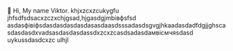  👋 Hi, My name Viktor.
khjxzcxzcukygfu
jhfsdfsdsacxzczxchjgsad,hjgasdgjmbівфsfsd
asdasфівіфsdasdasdasdasdasasdaasdsssadasdsgvgjhkaadasdadfdgjjghscasdasdasdxvadsasdasdasdassdxzcxzcasdsadasdaмвісмчяsdasd
uykussdasdcxzc
ulhjl
